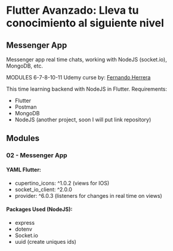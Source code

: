 # Flutter Avanzado: Lleva tu conocimiento al siguiente nivel

## Messenger App
Messenger app real time chats, working with NodeJS (socket.io), MongoDB, etc.

MODULES 6-7-8-10-11
Udemy curse by: [Fernando Herrera](https://fernando-herrera.com/#/)

This time learning backend with NodeJS in Flutter.
Requirements:
- Flutter
- Postman
- MongoDB
- NodeJS (another project, soon I will put link repository)

## Modules 

### 02 - Messenger App

#### YAML Flutter:
- cupertino_icons: ^1.0.2 (views for IOS)
- socket_io_client: ^2.0.0
- provider: ^6.0.3 (listeners for changes in real time on views)

#### Packages Used (NodeJS):
- express
- dotenv
- Socket.io
- uuid (create uniques ids)
